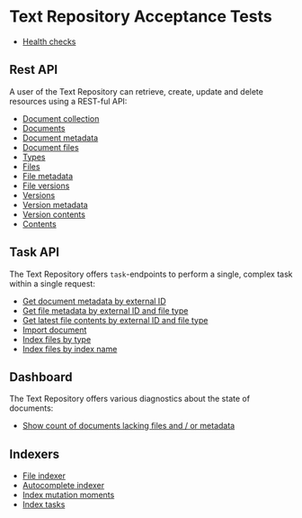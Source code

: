 # Text Repository Acceptance Tests

- [Health checks](TestHealthChecks.md "c:run")

## Rest API

A user of the Text Repository can retrieve, create, update and delete resources using a REST-ful API:

- [Document collection](rest/TestRestDocumentCollection.md "c:run")
- [Documents](rest/TestRestDocuments.md "c:run")
- [Document metadata](rest/TestRestDocumentMetadata.md "c:run")
- [Document files](rest/TestRestDocumentFiles.md "c:run")
- [Types](rest/TestRestTypes.md "c:run")
- [Files](rest/TestRestFiles.md "c:run")
- [File metadata](rest/TestRestFileMetadata.md "c:run")
- [File versions](rest/TestRestFileVersions.md "c:run")
- [Versions](rest/TestRestVersions.md "c:run")
- [Version metadata](rest/TestRestVersionMetadata.md "c:run")
- [Version contents](rest/TestRestVersionContents.md "c:run")
- [Contents](rest/TestRestContents.md "c:run")

## Task API

The Text Repository offers `task`-endpoints to perform a single, complex task within a single request:

- [Get document metadata by external ID](task/TestFindDocumentMetadataByExternalId.md "c:run")
- [Get file metadata by external ID and file type](task/TestFindFileMetadataByExternalId.md "c:run")
- [Get latest file contents by external ID and file type](task/TestFindFileContentsByExternalId.md "c:run")
- [Import document](task/TestImportDocument.md "c:run")
- [Index files by type](task/TestIndexFilesByType.md "c:run")
- [Index files by index name](task/TestIndexFilesByIndexName.md "c:run")

## Dashboard

The Text Repository offers various diagnostics about the state of documents:

- [Show count of documents lacking files and / or metadata](dashboard/TestDashboard.md "c:run")

## Indexers

- [File indexer](index/TestFileIndexer.md "c:run")
- [Autocomplete indexer](index/TestAutocompleteIndexer.md "c:run")
- [Index mutation moments](index/TestIndexMutations.md "c:run")
- [Index tasks](index/TestIndexTasks.md "c:run")
